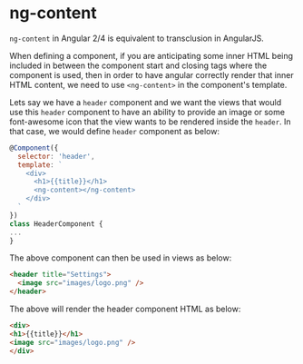 # ng-content

`ng-content` in Angular 2/4 is equivalent to transclusion in AngularJS.

When defining a component, if you are anticipating some inner HTML being included in between the component start and closing tags where the component is used, then in order to have angular correctly render that inner HTML content, we need to use `<ng-content>` in the component's template.

Lets say we have a `header` component and we want the views that would use this `header` component to have an ability to provide an image or some font-awesome icon that the view wants to be rendered inside the `header`. In that case, we would define `header` component as below:

```js
@Component({
  selector: 'header',
  template: `
    <div>
      <h1>{{title}}</h1>
      <ng-content></ng-content>
    </div>
  `
})
class HeaderComponent {
...
}
```


The above component can then be used in views as below:

```html
<header title="Settings">
  <image src="images/logo.png" />
</header>
```

The above will render the header component HTML as below:

```html
<div>
<h1>{{title}}</h1>
<image src="images/logo.png" />
</div>
```



